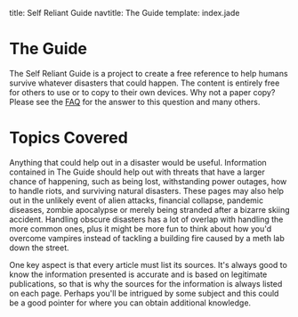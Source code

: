 title: Self Reliant Guide
navtitle: The Guide
template: index.jade


The Guide
=========

The Self Reliant Guide is a project to create a free reference to help humans survive whatever disasters that could happen.  The content is entirely free for others to use or to copy to their own devices.  Why not a paper copy?  Please see the [FAQ] for the answer to this question and many others.

[FAQ]: faq.html

Topics Covered
==============

Anything that could help out in a disaster would be useful.  Information contained in The Guide should help out with threats that have a larger chance of happening, such as being lost, withstanding power outages, how to handle riots, and surviving natural disasters.  These pages may also help out in the unlikely event of alien attacks, financial collapse, pandemic diseases, zombie apocalypse or merely being stranded after a bizarre skiing accident.  Handling obscure disasters has a lot of overlap with handling the more common ones, plus it might be more fun to think about how you'd overcome vampires instead of tackling a building fire caused by a meth lab down the street.

One key aspect is that every article must list its sources.  It's always good to know the information presented is accurate and is based on legitimate publications, so that is why the sources for the information is always listed on each page.  Perhaps you'll be intrigued by some subject and this could be a good pointer for where you can obtain additional knowledge.
